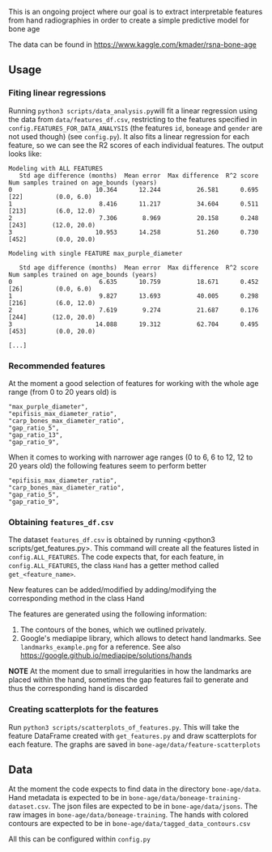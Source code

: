 This is an ongoing project where our goal is to extract interpretable features from hand radiographies in order to create a simple predictive model for bone age

The data can be found in <https://www.kaggle.com/kmader/rsna-bone-age>

## Usage

### Fiting linear regressions
Running `python3 scripts/data_analysis.py`will fit a linear regression using the data from `data/features_df.csv`, restricting to the features specified in `config.FEATURES_FOR_DATA_ANALYSIS` (the features `id`, `boneage` and `gender` are not used though) (see `config.py`). It also fits a linear regression for each feature, so we can see the R2 scores of each individual features. The output looks like:

    Modeling with ALL FEATURES
       Std age difference (months)  Mean error  Max difference  R^2 score Num samples trained on age_bounds (years)
    0                       10.364      12.244          26.581      0.695                   [22]         (0.0, 6.0)
    1                        8.416      11.217          34.604      0.511                  [213]        (6.0, 12.0)
    2                        7.306       8.969          20.158      0.248                  [243]       (12.0, 20.0)
    3                       10.953      14.258          51.260      0.730                  [452]        (0.0, 20.0)
    
    Modeling with single FEATURE max_purple_diameter
    
       Std age difference (months)  Mean error  Max difference  R^2 score Num samples trained on age_bounds (years)
    0                        6.635      10.759          18.671      0.452                   [26]         (0.0, 6.0)
    1                        9.827      13.693          40.005      0.298                  [216]        (6.0, 12.0)
    2                        7.619       9.274          21.687      0.176                  [244]       (12.0, 20.0)
    3                       14.088      19.312          62.704      0.495                  [453]        (0.0, 20.0)
    
    [...]

### Recommended features

At the moment a good selection of features for working with the whole age range (from 0 to 20 years old) is 

    "max_purple_diameter",
    "epifisis_max_diameter_ratio",
    "carp_bones_max_diameter_ratio",
    "gap_ratio_5",
    "gap_ratio_13",
    "gap_ratio_9",

When it comes to working with narrower age ranges (0 to 6, 6 to 12, 12 to 20 years old) the following features seem to perform better

    "epifisis_max_diameter_ratio",
    "carp_bones_max_diameter_ratio",
    "gap_ratio_5",
    "gap_ratio_9",
### Obtaining `features_df.csv`

The dataset `features_df.csv` is obtained by running <python3 scripts/get_features.py>. This command will create all the features listed in `config.ALL_FEATURES`. The code expects that, for each feature, in `config.ALL_FEATURES`, the class `Hand` has a getter method called `get_<feature_name>`.

New features can be added/modified by adding/modifying the corresponding method in the class Hand

The features are generated using the following information:
1. The contours of the bones, which we outlined privately.
2. Google's mediapipe library, which allows to detect hand landmarks. See `landmarks_example.png` for a reference. See also <https://google.github.io/mediapipe/solutions/hands>

**NOTE** At the moment due to small irregularities in how the landmarks are placed within the hand, sometimes the gap features fail to generate and thus the corresponding hand is discarded

### Creating scatterplots for the features

Run `python3 scripts/scatterplots_of_features.py`. This will take the feature DataFrame created with `get_features.py` and draw scatterplots for each feature. The graphs are saved in `bone-age/data/feature-scatterplots`


## Data

At the moment the code expects to find data in the directory `bone-age/data`. Hand metadata is expected to be in `bone-age/data/boneage-training-dataset.csv`. The json files are expected to be in `bone-age/data/jsons`. The raw images in `bone-age/data/boneage-training`. The hands with colored contours are expected to be in `bone-age/data/tagged_data_contours.csv`

All this can be configured within `config.py`
